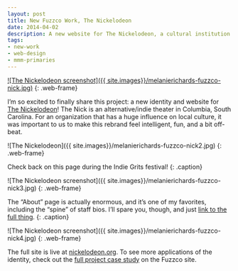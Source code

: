 ```yaml
---
layout: post
title: New Fuzzco Work, The Nickelodeon
date: 2014-04-02
description: A new website for The Nickelodeon, a cultural institution in Columbia, South Carolina.
tags:
- new-work
- web-design
- mmm-primaries
---
```


[![The Nickelodeon screenshot]({{ site.images}}/melanierichards-fuzzco-nick.jpg)](http://nickelodeon.org/)
{: .web-frame}

I&rsquo;m so excited to finally share this project: a new identity and website for [The Nickelodeon](http://nickelodeon.org/)! The Nick is an alternative/indie theater in Columbia, South Carolina. For an organization that has a huge influence on local culture, it was important to us to make this rebrand feel intelligent, fun, and a bit off-beat.

![The Nickelodeon]({{ site.images}}/melanierichards-fuzzco-nick2.jpg)
{: .web-frame}

Check back on this page during the Indie Grits festival!
{: .caption}

![The Nickelodeon screenshot]({{ site.images}}/melanierichards-fuzzco-nick3.jpg)
{: .web-frame}

The &ldquo;About&rdquo; page is actually enormous, and it&rsquo;s one of my favorites, including the &ldquo;spine&rdquo; of staff bios. I&rsquo;ll spare you, though, and just [link to the full thing](http://nickelodeon.org/about).
{: .caption}

![The Nickelodeon screenshot]({{ site.images}}/melanierichards-fuzzco-nick4.jpg)
{: .web-frame}

The full site is live at [nickelodeon.org](http://nickelodeon.org/). To see more applications of the identity, check out the [full project case study](http://fuzzco.com/work/the-nickelodeon/) on the Fuzzco site.
